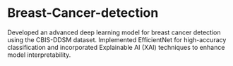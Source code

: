 # Breast-Cancer-detection
Developed an advanced deep learning model for breast cancer detection using the CBIS-DDSM dataset. Implemented EfficientNet for high-accuracy classification and incorporated Explainable AI (XAI) techniques to enhance model interpretability.
